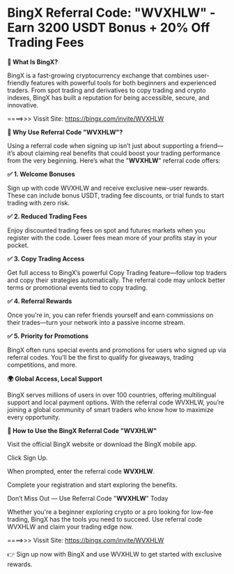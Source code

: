 # BingX Referral Code: "WVXHLW" - Earn 3200 USDT Bonus + 20% Off Trading Fees

**🔑 What Is BingX?**

BingX is a fast-growing cryptocurrency exchange that combines user-friendly features with powerful tools for both beginners and experienced traders. From spot trading and derivatives to copy trading and crypto indexes, BingX has built a reputation for being accessible, secure, and innovative.

====>>> Vissit Site: https://bingx.com/invite/WVXHLW

**🚀 Why Use Referral Code "WVXHLW"?**

Using a referral code when signing up isn’t just about supporting a friend—it’s about claiming real benefits that could boost your trading performance from the very beginning. Here’s what the "**WVXHLW**" referral code offers:

**✅ 1. Welcome Bonuses**

Sign up with code WVXHLW and receive exclusive new-user rewards. These can include bonus USDT, trading fee discounts, or trial funds to start trading with zero risk.

**✅ 2. Reduced Trading Fees**

Enjoy discounted trading fees on spot and futures markets when you register with the code. Lower fees mean more of your profits stay in your pocket.

**✅ 3. Copy Trading Access**

Get full access to BingX’s powerful Copy Trading feature—follow top traders and copy their strategies automatically. The referral code may unlock better terms or promotional events tied to copy trading.

**✅ 4. Referral Rewards**

Once you’re in, you can refer friends yourself and earn commissions on their trades—turn your network into a passive income stream.

**✅ 5. Priority for Promotions**

BingX often runs special events and promotions for users who signed up via referral codes. You’ll be the first to qualify for giveaways, trading competitions, and more.

**🌍 Global Access, Local Support**

BingX serves millions of users in over 100 countries, offering multilingual support and local payment options. With the referral code WVXHLW, you’re joining a global community of smart traders who know how to maximize every opportunity.

**📲 How to Use the BingX Referral Code "WVXHLW"**

Visit the official BingX website or download the BingX mobile app.

Click Sign Up.

When prompted, enter the referral code **WVXHLW**.

Complete your registration and start exploring the benefits.

Don’t Miss Out — Use Referral Code "**WVXHLW**" Today

Whether you're a beginner exploring crypto or a pro looking for low-fee trading, BingX has the tools you need to succeed. Use referral code WVXHLW and claim your trading edge now.

====>>> Vissit Site: https://bingx.com/invite/WVXHLW


👉 Sign up now with BingX and use WVXHLW to get started with exclusive rewards.
